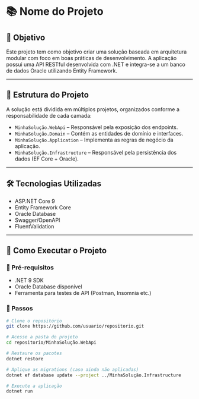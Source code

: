 # 📚 Nome do Projeto

## 🎯 Objetivo

Este projeto tem como objetivo criar uma solução baseada em arquitetura modular com foco em boas práticas de desenvolvimento. A aplicação possui uma API RESTful desenvolvida com .NET e integra-se a um banco de dados Oracle utilizando Entity Framework.

---

## 🧱 Estrutura do Projeto

A solução está dividida em múltiplos projetos, organizados conforme a responsabilidade de cada camada:

- `MinhaSolução.WebApi` – Responsável pela exposição dos endpoints.
- `MinhaSolução.Domain` – Contém as entidades de domínio e interfaces.
- `MinhaSolução.Application` – Implementa as regras de negócio da aplicação.
- `MinhaSolução.Infrastructure` – Responsável pela persistência dos dados (EF Core + Oracle).

---

## 🛠️ Tecnologias Utilizadas

- ASP.NET Core 9
- Entity Framework Core
- Oracle Database
- Swagger/OpenAPI
- FluentValidation

---

## 🚀 Como Executar o Projeto

### 🔧 Pré-requisitos

- .NET 9 SDK
- Oracle Database disponível
- Ferramenta para testes de API (Postman, Insomnia etc.)

### 🏁 Passos

```bash
# Clone o repositório
git clone https://github.com/usuario/repositorio.git

# Acesse a pasta do projeto
cd repositorio/MinhaSolução.WebApi

# Restaure os pacotes
dotnet restore

# Aplique as migrations (caso ainda não aplicadas)
dotnet ef database update --project ../MinhaSolução.Infrastructure

# Execute a aplicação
dotnet run
